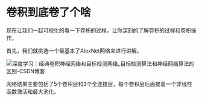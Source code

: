 # 卷积到底卷了个啥
现在让我们一起可视化的看一下卷积的过程，让你深刻的了解卷积的过程和卷积操作。

首先，我们就挑选一个最基本了AlexNet网络来进行讲解。

![深度学习：经典卷积神经网络和目标检测网络_目标检测算法和神经网络算法的区别-CSDN博客](https://imgconvert.csdnimg.cn/aHR0cHM6Ly9zMi5heDF4LmNvbS8yMDE5LzA5LzE4L243aXpNNi5qcGc?x-oss-process=image/format,png)

网络结果主要包括了5个卷积层和3个全连接层，每个卷积层后面接着一个非线性函数激活和最大池化。

